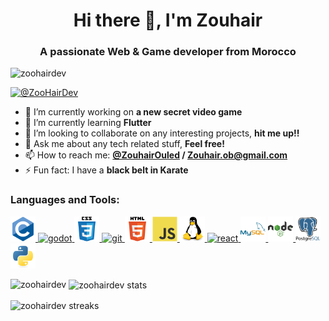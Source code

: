 <h1 align="center">Hi there 👋, I'm Zouhair</h1>
<h3 align="center">A passionate Web & Game developer from Morocco</h3>
<p align="left"> <img src="https://komarev.com/ghpvc/?username=zoohairdev&label=Profile%20views&color=0e75b6&style=flat" alt="zoohairdev" /> </p>

<p align="left"> <a href="https://twitter.com/_syphrose" target="blank"><img src="https://img.shields.io/twitter/follow/zoohairdev?logo=twitter&style=for-the-badge" alt="@ZooHairDev" /></a> </p>
<!--
**ZooHairDev/ZooHairDev** is a ✨ _special_ ✨ repository because its `README.md` (this file) appears on your GitHub profile.
Here are some ideas to get you started:-->

- 🔭 I’m currently working on **a new secret video game**
- 🌱 I’m currently learning **Flutter**
- 👯 I’m looking to collaborate on any interesting projects, **hit me up!!**
- 💬 Ask me about any tech related stuff, **Feel free!**
- 📫 How to reach me: **[@ZouhairOuled](https://www.linkedin.com/in/zouhairouled/) / Zouhair.ob@gmail.com**
- ⚡ Fun fact: I have a **black belt in Karate**

<h3 align="left">Languages and Tools:</h3>
<p align="left"> <a href="https://www.cprogramming.com/" target="_blank" rel="noreferrer"> <img src="https://raw.githubusercontent.com/devicons/devicon/master/icons/c/c-original.svg" alt="c" width="40" height="40"/> </a> <a href="https://godotengine.org/" target="_blank" rel="noreferrer"> <img src="https://cdn.icon-icons.com/icons2/1495/PNG/512/godot_103035.png" alt="godot" width="40" height="40"/> </a> <a href="https://www.w3schools.com/css/" target="_blank" rel="noreferrer"> <img src="https://raw.githubusercontent.com/devicons/devicon/master/icons/css3/css3-original-wordmark.svg" alt="css3" width="40" height="40"/> </a> <a href="https://git-scm.com/" target="_blank" rel="noreferrer"> <img src="https://www.vectorlogo.zone/logos/git-scm/git-scm-icon.svg" alt="git" width="40" height="40"/> </a> <a href="https://www.w3.org/html/" target="_blank" rel="noreferrer"> <img src="https://raw.githubusercontent.com/devicons/devicon/master/icons/html5/html5-original-wordmark.svg" alt="html5" width="40" height="40"/> </a> <a href="https://developer.mozilla.org/en-US/docs/Web/JavaScript" target="_blank" rel="noreferrer"> <img src="https://raw.githubusercontent.com/devicons/devicon/master/icons/javascript/javascript-original.svg" alt="javascript" width="40" height="40"/> </a> <a href="https://www.linux.org/" target="_blank" rel="noreferrer"> <img src="https://raw.githubusercontent.com/devicons/devicon/master/icons/linux/linux-original.svg" alt="linux" width="40" height="40"/> </a> <a href="https://react.dev/" target="_blank" rel="noreferrer"> <img src="https://cdn.icon-icons.com/icons2/2699/PNG/512/reactjs_logo_icon_168875.png" alt="react" width="40" height="40"/> </a> <a href="https://www.mysql.com/" target="_blank" rel="noreferrer"> <img src="https://raw.githubusercontent.com/devicons/devicon/master/icons/mysql/mysql-original-wordmark.svg" alt="mysql" width="40" height="40"/> </a> <a href="https://nodejs.org" target="_blank" rel="noreferrer"> <img src="https://raw.githubusercontent.com/devicons/devicon/master/icons/nodejs/nodejs-original-wordmark.svg" alt="nodejs" width="40" height="40"/> </a> <a href="https://www.postgresql.org" target="_blank" rel="noreferrer"> <img src="https://raw.githubusercontent.com/devicons/devicon/master/icons/postgresql/postgresql-original-wordmark.svg" alt="postgresql" width="40" height="40"/> </a> <a href="https://www.python.org" target="_blank" rel="noreferrer"> <img src="https://raw.githubusercontent.com/devicons/devicon/master/icons/python/python-original.svg" alt="python" width="40" height="40"/> </a> </p>

<p><img align="left" src="https://github-readme-stats.vercel.app/api/top-langs?username=zoohairdev&show_icons=true&locale=en&layout=compact" alt="zoohairdev" /></p>

<p>&nbsp;<img align="center" src="https://github-readme-stats.vercel.app/api?username=zoohairdev&show_icons=true&locale=en" alt="zoohairdev stats" /></p>

<p><img align="center" src="https://github-readme-streak-stats.herokuapp.com/?user=zoohairdev&" alt="zoohairdev streaks" /></p>

